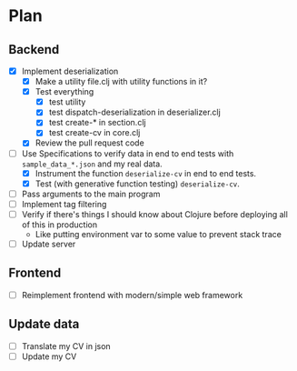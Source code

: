 # Plan

## Backend

- [x] Implement deserialization
    - [x] Make a utility file.clj with utility functions in it?
    - [x] Test everything
        - [x] test utility
        - [x] test dispatch-deserialization in deserializer.clj
        - [x] test create-* in section.clj
        - [x] test create-cv in core.clj
    - [x] Review the pull request code
- [ ] Use Specifications to verify data in end to end tests with `sample_data_*.json` and my real data.
    - [x] Instrument the function `deserialize-cv` in end to end tests.
    - [x] Test (with generative function testing) `deserialize-cv`.
- [ ] Pass arguments to the main program
- [ ] Implement tag filtering
- [ ] Verify if there's things I should know about Clojure before deploying all of this in production
    - Like putting environment var to some value to prevent stack trace
- [ ] Update server

## Frontend

- [ ] Reimplement frontend with modern/simple web framework

## Update data

- [ ] Translate my CV in json
- [ ] Update my CV
